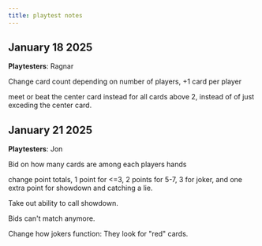 ```yaml
---
title: playtest notes
---
```


## January 18 2025

**Playtesters**: Ragnar

Change card count depending on number of players, +1 card per player

meet or beat the center card instead for all cards above 2, instead of of just exceding the center card.  

## January 21 2025

**Playtesters**: Jon

Bid on how many cards are among each players hands

change point totals, 1 point for <=3, 2 points for 5-7, 3 for joker, and one extra point for showdown and catching a lie.

Take out ability to call showdown.

Bids can't match anymore.

Change how jokers function: They look for "red" cards.
